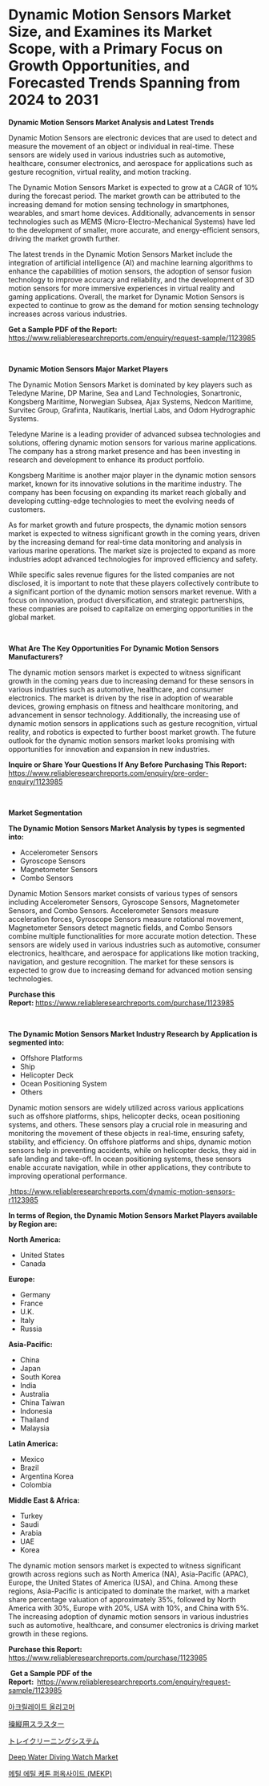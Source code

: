 <p><h1>Dynamic Motion Sensors Market Size, and Examines its Market Scope, with a Primary Focus on Growth Opportunities, and Forecasted Trends Spanning from 2024 to 2031</h1></p><p><strong>Dynamic Motion Sensors Market Analysis and Latest Trends</strong></p>
<p><p>Dynamic Motion Sensors are electronic devices that are used to detect and measure the movement of an object or individual in real-time. These sensors are widely used in various industries such as automotive, healthcare, consumer electronics, and aerospace for applications such as gesture recognition, virtual reality, and motion tracking.</p><p>The Dynamic Motion Sensors Market is expected to grow at a CAGR of 10% during the forecast period. The market growth can be attributed to the increasing demand for motion sensing technology in smartphones, wearables, and smart home devices. Additionally, advancements in sensor technologies such as MEMS (Micro-Electro-Mechanical Systems) have led to the development of smaller, more accurate, and energy-efficient sensors, driving the market growth further.</p><p>The latest trends in the Dynamic Motion Sensors Market include the integration of artificial intelligence (AI) and machine learning algorithms to enhance the capabilities of motion sensors, the adoption of sensor fusion technology to improve accuracy and reliability, and the development of 3D motion sensors for more immersive experiences in virtual reality and gaming applications. Overall, the market for Dynamic Motion Sensors is expected to continue to grow as the demand for motion sensing technology increases across various industries.</p></p>
<p><strong>Get a Sample PDF of the Report:&nbsp;</strong> <a href="https://www.reliableresearchreports.com/enquiry/request-sample/1123985">https://www.reliableresearchreports.com/enquiry/request-sample/1123985</a></p>
<p>&nbsp;</p>
<p><strong>Dynamic Motion Sensors Major Market Players</strong></p>
<p><p>The Dynamic Motion Sensors Market is dominated by key players such as Teledyne Marine, DP Marine, Sea and Land Technologies, Sonartronic, Kongsberg Maritime, Norwegian Subsea, Ajax Systems, Nedcon Maritime, Survitec Group, Grafinta, Nautikaris, Inertial Labs, and Odom Hydrographic Systems.</p><p>Teledyne Marine is a leading provider of advanced subsea technologies and solutions, offering dynamic motion sensors for various marine applications. The company has a strong market presence and has been investing in research and development to enhance its product portfolio.</p><p>Kongsberg Maritime is another major player in the dynamic motion sensors market, known for its innovative solutions in the maritime industry. The company has been focusing on expanding its market reach globally and developing cutting-edge technologies to meet the evolving needs of customers.</p><p>As for market growth and future prospects, the dynamic motion sensors market is expected to witness significant growth in the coming years, driven by the increasing demand for real-time data monitoring and analysis in various marine operations. The market size is projected to expand as more industries adopt advanced technologies for improved efficiency and safety.</p><p>While specific sales revenue figures for the listed companies are not disclosed, it is important to note that these players collectively contribute to a significant portion of the dynamic motion sensors market revenue. With a focus on innovation, product diversification, and strategic partnerships, these companies are poised to capitalize on emerging opportunities in the global market.</p></p>
<p>&nbsp;</p>
<p><strong>What Are The Key Opportunities For Dynamic Motion Sensors Manufacturers?</strong></p>
<p><p>The dynamic motion sensors market is expected to witness significant growth in the coming years due to increasing demand for these sensors in various industries such as automotive, healthcare, and consumer electronics. The market is driven by the rise in adoption of wearable devices, growing emphasis on fitness and healthcare monitoring, and advancement in sensor technology. Additionally, the increasing use of dynamic motion sensors in applications such as gesture recognition, virtual reality, and robotics is expected to further boost market growth. The future outlook for the dynamic motion sensors market looks promising with opportunities for innovation and expansion in new industries.</p></p>
<p><strong>Inquire or Share Your Questions If Any Before Purchasing This Report:</strong> <a href="https://www.reliableresearchreports.com/enquiry/pre-order-enquiry/1123985">https://www.reliableresearchreports.com/enquiry/pre-order-enquiry/1123985</a></p>
<p>&nbsp;</p>
<p><strong>Market Segmentation</strong></p>
<p><strong>The Dynamic Motion Sensors Market Analysis by types is segmented into:</strong></p>
<p><ul><li>Accelerometer Sensors</li><li>Gyroscope Sensors</li><li>Magnetometer Sensors</li><li>Combo Sensors</li></ul></p>
<p><p>Dynamic Motion Sensors market consists of various types of sensors including Accelerometer Sensors, Gyroscope Sensors, Magnetometer Sensors, and Combo Sensors. Accelerometer Sensors measure acceleration forces, Gyroscope Sensors measure rotational movement, Magnetometer Sensors detect magnetic fields, and Combo Sensors combine multiple functionalities for more accurate motion detection. These sensors are widely used in various industries such as automotive, consumer electronics, healthcare, and aerospace for applications like motion tracking, navigation, and gesture recognition. The market for these sensors is expected to grow due to increasing demand for advanced motion sensing technologies.</p></p>
<p><strong>Purchase this Report:&nbsp;</strong><a href="https://www.reliableresearchreports.com/purchase/1123985">https://www.reliableresearchreports.com/purchase/1123985</a></p>
<p>&nbsp;</p>
<p><strong>The Dynamic Motion Sensors Market Industry Research by Application is segmented into:</strong></p>
<p><ul><li>Offshore Platforms</li><li>Ship</li><li>Helicopter Deck</li><li>Ocean Positioning System</li><li>Others</li></ul></p>
<p><p>Dynamic motion sensors are widely utilized across various applications such as offshore platforms, ships, helicopter decks, ocean positioning systems, and others. These sensors play a crucial role in measuring and monitoring the movement of these objects in real-time, ensuring safety, stability, and efficiency. On offshore platforms and ships, dynamic motion sensors help in preventing accidents, while on helicopter decks, they aid in safe landing and take-off. In ocean positioning systems, these sensors enable accurate navigation, while in other applications, they contribute to improving operational performance.</p></p>
<p><a href="https://www.reliableresearchreports.com/dynamic-motion-sensors-r1123985">&nbsp;https://www.reliableresearchreports.com/dynamic-motion-sensors-r1123985</a></p>
<p><strong>In terms of Region, the Dynamic Motion Sensors Market Players available by Region are:</strong></p>
<p>
    <p> <strong> North America: </strong>
        <ul>
            <li>United States</li>
            <li>Canada</li>
        </ul>
        </p> 
    <p> <strong> Europe: </strong>
        <ul>
            <li>Germany</li>
            <li>France</li>
            <li>U.K.</li>
            <li>Italy</li>
            <li>Russia</li>
        </ul>
        </p> 
    <p> <strong> Asia-Pacific: </strong>
        <ul>
            <li>China</li>
            <li>Japan</li>
            <li>South Korea</li>
            <li>India</li>
            <li>Australia</li>
            <li>China Taiwan</li>
            <li>Indonesia</li>
            <li>Thailand</li>
            <li>Malaysia</li>
        </ul>
        </p> 
    <p> <strong> Latin America: </strong>
        <ul>
            <li>Mexico</li>
            <li>Brazil</li>
            <li>Argentina Korea</li>
            <li>Colombia</li>
        </ul>
        </p> 
    <p> <strong> Middle East & Africa: </strong>
        <ul>
            <li>Turkey</li>
            <li>Saudi</li>
            <li>Arabia</li>
            <li>UAE</li>
            <li>Korea</li>
        </ul>
    </p>
    </p>
<p><p>The dynamic motion sensors market is expected to witness significant growth across regions such as North America (NA), Asia-Pacific (APAC), Europe, the United States of America (USA), and China. Among these regions, Asia-Pacific is anticipated to dominate the market, with a market share percentage valuation of approximately 35%, followed by North America with 30%, Europe with 20%, USA with 10%, and China with 5%. The increasing adoption of dynamic motion sensors in various industries such as automotive, healthcare, and consumer electronics is driving market growth in these regions.</p></p>
<p><strong>Purchase this Report: </strong><a href="https://www.reliableresearchreports.com/purchase/1123985">https://www.reliableresearchreports.com/purchase/1123985</a></p>
<p>&nbsp;<strong>Get a Sample PDF of the Report:&nbsp;&nbsp;</strong><a href="https://www.reliableresearchreports.com/enquiry/request-sample/1123985">https://www.reliableresearchreports.com/enquiry/request-sample/1123985</a></p>
<p><strong></strong></p>
<p><p><a href="https://github.com/msujons1512/Market-Research-Report-List-1/blob/main/2450295157027.md">아크릴레이트 올리고머</a></p><p><a href="https://github.com/RodHoppe07/Market-Research-Report-List-2/blob/main/9076434147813.md">操縦用スラスター</a></p><p><a href="https://github.com/reliezer65/Market-Research-Report-List-1/blob/main/4335591147814.md">トレイクリーニングシステム</a></p><p><a href="https://github.com/dancokkoe288/Market-Research-Report-List-1/blob/main/deep-water-diving-watch-market.md">Deep Water Diving Watch Market</a></p><p><a href="https://github.com/admichael111/Market-Research-Report-List-1/blob/main/5258758157026.md">메틸 에틸 케톤 퍼옥사이드 (MEKP)</a></p></p>